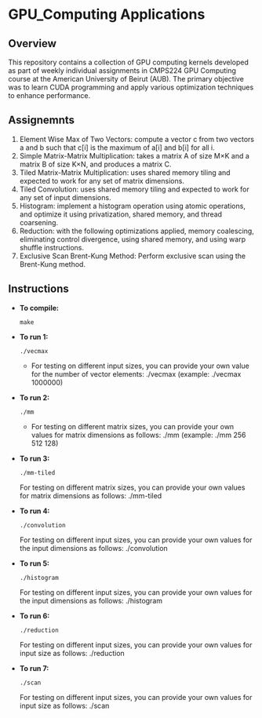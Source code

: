 # GPU_Computing Applications

## Overview

This repository contains a collection of GPU computing kernels developed as part of weekly individual assignments in CMPS224 GPU Computing course at the American University of Beirut (AUB). The primary objective was to learn CUDA programming and apply various optimization techniques to enhance performance.

## Assignemnts

1. Element Wise Max of Two Vectors: compute a vector c from two vectors a and b such that c[i] is the maximum of a[i] and b[i] for all i.
2. Simple Matrix-Matrix Multiplication: takes a matrix A of size M×K and a matrix B of size K×N, and produces a matrix C.
3. Tiled Matrix-Matrix Multiplication: uses shared memory tiling and expected to work for any set of matrix dimensions. 
4. Tiled Convolution: uses shared memory tiling and expected to work for any set of input dimensions.
5. Histogram: implement a histogram operation using atomic operations, and optimize it using privatization, shared memory, and thread coarsening. 
6. Reduction: with the following optimizations applied, memory coalescing, eliminating control divergence, using shared memory, and using warp shuffle instructions. 
7. Exclusive Scan Brent-Kung Method: Perform exclusive scan using the Brent-Kung method.

## Instructions

- **To compile:**

  ```
  make
  ```

- **To run 1:**

  ```
  ./vecmax

  ```
  - For testing on different input sizes, you can provide your own value for the number of 
  vector elements: ./vecmax <M> (example: ./vecmax 1000000)


- **To run 2:**

  ```
  ./mm

  ```
  - For testing on different matrix sizes, you can provide your own values for matrix 
  dimensions as follows: ./mm <M> <N> <K> (example: ./mm 256 512 128)


- **To run 3:**

  ```
  ./mm-tiled

  ```
  For testing on different matrix sizes, you can provide your own values for matrix 
  dimensions as follows: ./mm-tiled <M> <N> <K> 


- **To run 4:**

  ```
  ./convolution

  ```
  For testing on different input sizes, you can provide your own values for the input 
  dimensions as follows: ./convolution <height> <width>


- **To run 5:**

  ```
  ./histogram

  ```
  For testing on different input sizes, you can provide your own values for the input 
  dimensions as follows: ./histogram <height> <width>


- **To run 6:**

  ```
  ./reduction

  ```
  For testing on different input sizes, you can provide your own values for input size as 
  follows: ./reduction <N>


- **To run 7:**

  ```
  ./scan

  ```
  For testing on different input sizes, you can provide your own values for input size as 
  follows: ./scan <N>